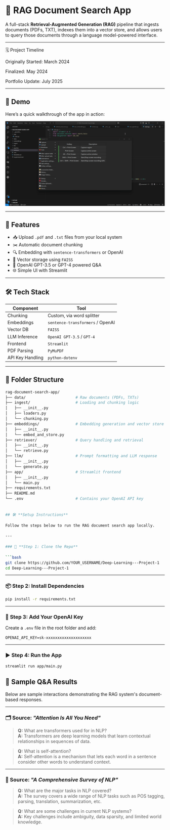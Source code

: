 # 🧠 RAG Document Search App

A full-stack **Retrieval-Augmented Generation (RAG)** pipeline that ingests documents (PDFs, TXT), indexes them into a vector store, and allows users to query those documents through a language model-powered interface.

---


🗓️ Project Timeline

Originally Started: March 2024

Finalized: May 2024

Portfolio Update: July 2025

---


## 🔹 Demo

Here’s a quick walkthrough of the app in action:

![Demo](assets/demo.gif)

---


## 🚀 Features

- 📥 Upload `.pdf` and `.txt` files from your local system
- ✂️ Automatic document chunking
- 🔍 Embedding with `sentence-transformers` or OpenAI
- 🧠 Vector storage using `FAISS`
- 🤖 OpenAI GPT-3.5 or GPT-4 powered Q&A
- 🌐 Simple UI with Streamlit

---

## 🛠️ Tech Stack

| Component         | Tool                         |
|------------------|------------------------------|
| Chunking         | Custom, via word splitter    |
| Embeddings       | `sentence-transformers` / OpenAI |
| Vector DB        | `FAISS`                      |
| LLM Inference    | `OpenAI GPT-3.5` / `GPT-4`   |
| Frontend         | `Streamlit`                  |
| PDF Parsing      | `PyMuPDF`                    |
| API Key Handling | `python-dotenv`              |

---

## 📁 Folder Structure

```bash
rag-document-search-app/
├── data/                      # Raw documents (PDFs, TXTs)
├── ingest/                    # Loading and chunking logic
│   ├── __init__.py
│   ├── loaders.py
│   └── chunking.py
├── embeddings/                # Embedding generation and vector store
│   ├── __init__.py
│   └── embed_and_store.py
├── retriever/                 # Query handling and retrieval
│   ├── __init__.py
│   └── retrieve.py
├── llm/                       # Prompt formatting and LLM response
│   ├── __init__.py
│   └── generate.py
├── app/                       # Streamlit frontend
│   ├── __init__.py
│   └── main.py
├── requirements.txt
├── README.md
└── .env                       # Contains your OpenAI API key


## 🛠️ **Setup Instructions**

Follow the steps below to run the RAG document search app locally.

---

### 📁 **Step 1: Clone the Repo**

```bash
git clone https://github.com/YOUR_USERNAME/Deep-Learning---Project-1
cd Deep-Learning---Project-1
```

---

### 📦 **Step 2: Install Dependencies**

```bash
pip install -r requirements.txt
```

---

### 🔐 **Step 3: Add Your OpenAI Key**

Create a `.env` file in the root folder and add:

```env
OPENAI_API_KEY=sk-xxxxxxxxxxxxxxxxxxxx
```

---

### ▶️ **Step 4: Run the App**

```bash
streamlit run app/main.py
```

## 📘 Sample Q&A Results

Below are sample interactions demonstrating the RAG system's document-based responses.

---

### 🗂️ Source: *"Attention Is All You Need"*

> **Q:** What are transformers used for in NLP?  
> **A:** Transformers are deep learning models that learn contextual relationships in sequences of data.

> **Q:** What is self-attention?  
> **A:** Self-attention is a mechanism that lets each word in a sentence consider other words to understand context.

---

### 📄 Source: *"A Comprehensive Survey of NLP"*

> **Q:** What are the major tasks in NLP covered?  
> **A:** The survey covers a wide range of NLP tasks such as POS tagging, parsing, translation, summarization, etc.

> **Q:** What are some challenges in current NLP systems?  
> **A:** Key challenges include ambiguity, data sparsity, and limited world knowledge.




